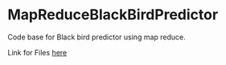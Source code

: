 # MapReduceBlackBirdPredictor
Code base for Black bird predictor using map reduce.

Link for Files [here](https://drive.google.com/open?id=0B7o-dRhbcDW6XzFVNlFBcTIycWM) 
